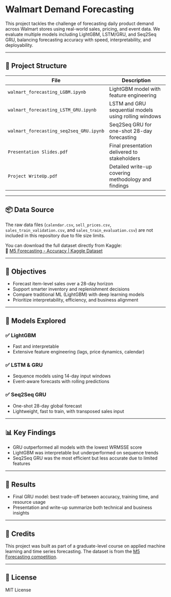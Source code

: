 # Walmart Demand Forecasting

This project tackles the challenge of forecasting daily product demand across Walmart stores using real-world sales, pricing, and event data. We evaluate multiple models including LightGBM, LSTM/GRU, and Seq2Seq GRU, balancing forecasting accuracy with speed, interpretability, and deployability.

---

## 📁 Project Structure

| File                             | Description                                               |
|----------------------------------|-----------------------------------------------------------|
| `walmart_forecasting_LGBM.ipynb` | LightGBM model with feature engineering                  |
| `walmart_forecasting_LSTM_GRU.ipynb` | LSTM and GRU sequential models using rolling windows     |
| `walmart_forecasting_seq2seq_GRU.ipynb` | Seq2Seq GRU for one-shot 28-day forecasting              |
| `Presentation Slides.pdf`        | Final presentation delivered to stakeholders             |
| `Project WriteUp.pdf`            | Detailed write-up covering methodology and findings      |

---

## 📦 Data Source

The raw data files (`calendar.csv`, `sell_prices.csv`, `sales_train_validation.csv`, and `sales_train_evaluation.csv`) are not included in this repository due to file size limits.

You can download the full dataset directly from Kaggle:  
🔗 [M5 Forecasting - Accuracy | Kaggle Dataset](https://www.kaggle.com/competitions/m5-forecasting-accuracy/data)

---

## 📌 Objectives

- Forecast item-level sales over a 28-day horizon
- Support smarter inventory and replenishment decisions
- Compare traditional ML (LightGBM) with deep learning models
- Prioritize interpretability, efficiency, and business alignment

---

## 🧠 Models Explored

### ✅ LightGBM
- Fast and interpretable
- Extensive feature engineering (lags, price dynamics, calendar)

### ✅ LSTM & GRU
- Sequence models using 14-day input windows
- Event-aware forecasts with rolling predictions

### ✅ Seq2Seq GRU
- One-shot 28-day global forecast
- Lightweight, fast to train, with transposed sales input

---

## 📊 Key Findings

- GRU outperformed all models with the lowest WRMSSE score
- LightGBM was interpretable but underperformed on sequence trends
- Seq2Seq GRU was the most efficient but less accurate due to limited features

---

## 🏁 Results

- Final GRU model: best trade-off between accuracy, training time, and resource usage
- Presentation and write-up summarize both technical and business insights

---

## 📎 Credits

This project was built as part of a graduate-level course on applied machine learning and time series forecasting. The dataset is from the [M5 Forecasting competition](https://www.kaggle.com/competitions/m5-forecasting-accuracy/overview).

---

## 📜 License

MIT License
